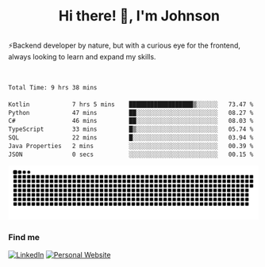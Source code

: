 <div id="user-content-toc">
  <ul align="center">
    <summary><h1 style="display: inline-block">Hi there! 👋, I'm Johnson</h1></summary>
  </ul>
</div>

⚡Backend developer by nature, but with a curious eye for the frontend, always looking to learn and expand my skills.

<br>


<!--START_SECTION:waka-->

```txt
Total Time: 9 hrs 38 mins

Kotlin            7 hrs 5 mins    ██████████████████▒░░░░░░   73.47 %
Python            47 mins         ██░░░░░░░░░░░░░░░░░░░░░░░   08.27 %
C#                46 mins         ██░░░░░░░░░░░░░░░░░░░░░░░   08.03 %
TypeScript        33 mins         █▒░░░░░░░░░░░░░░░░░░░░░░░   05.74 %
SQL               22 mins         █░░░░░░░░░░░░░░░░░░░░░░░░   03.94 %
Java Properties   2 mins          ░░░░░░░░░░░░░░░░░░░░░░░░░   00.39 %
JSON              0 secs          ░░░░░░░░░░░░░░░░░░░░░░░░░   00.15 %
```

<!--END_SECTION:waka-->

<picture>
  <source  srcset="https://github.com/joshwambere/joshwambere/blob/output/github-contribution-grid-snake-dark.svg?palette=github-dark">
  <source  srcset="https://github.com/joshwambere/joshwambere/blob/output/github-contribution-grid-snake.svg">
  <img alt="github contribution grid snake animation" src="https://github.com/joshwambere/joshwambere/blob/output/github-contribution-grid-snake.svg">
</picture>

### Find me
<a href="https://www.linkedin.com/in/dusabe-johnson" target="_blank"><img src="https://img.shields.io/badge/LinkedIn-%230077B5.svg?&style=flat&logo=linkedin&logoColor=white" alt="LinkedIn"></a>
‎‎ [![Personal Website](https://img.shields.io/badge/visit-Johnsonis.me-blue)](https://johnsonis.me/)
